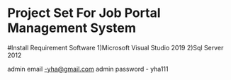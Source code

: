 # Project Set For Job Portal Management System

#Install Requirement Software 
1)Microsoft Visual Studio 2019
2)Sql Server 2012

admin email -yha@gmail.com
admin password - yha111

